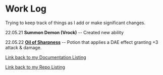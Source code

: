 # Work Log

Trying to keep track of things as I add or make significant changes.

22.05.21 **Summon Demon (Vrock)** -- Created new ability

22.05.22 [**Oil of Sharpness**](../Items/README.md#oil-of-sharpness) -- Potion that applies a DAE effect granting +3 attack & damage.

[Link back to my Documentation Listing](README.md) 

[Link back to my Repo Listing](https://github.com/Jeznar/Jeznar/blob/main/README.md) 